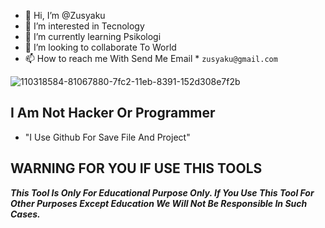 - 👋 Hi, I’m @Zusyaku
- 👀 I’m interested in Tecnology
- 🌱 I’m currently learning Psikologi
- 💞️ I’m looking to collaborate To World
- 📫 How to reach me With Send Me Email * `zusyaku@gmail.com`

<!---
Zusyaku/Zusyaku is a ✨ special ✨ repository because its `README.md` (this file) appears on your GitHub profile.
You can click the Preview link to take a look at your changes.
--->
![110318584-81067880-7fc2-11eb-8391-152d308e7f2b](https://user-images.githubusercontent.com/71582475/136984817-e8138b64-de1c-4c16-983a-c18692440543.gif)


## I Am Not Hacker Or Programmer

* "I Use Github For Save File And Project"


## WARNING FOR YOU IF USE  THIS TOOLS ##

***This Tool Is Only For Educational Purpose Only. If You Use This Tool For Other Purposes Except Education We Will Not Be Responsible In Such Cases.***
